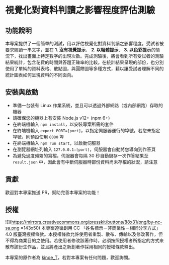 # 視覺化對資料判讀之影響程度評估測驗

## 功能說明

本專案提供了一個簡單的測試，用以評估視覺化對資料判讀之影響程度。受試者被要求閱讀一串文字，並在 **1. 沒有視覺提示**、 **2. 以粗體提示**、 **3. 以色彩提示**的情況下，找出畫面上特定數字的出現次數。完成測驗後，將會看到所有受試者的測驗結果統計，包含花費的時間與答題正確率的比較。在統計結果呈現的部份，也分別使用了單純的資料表格、散點圖，與圓餅圖等多種方式，藉以讓受試者理解不同的統計圖表如何呈現資料的不同面向。

## 安裝與啟動

* 準備一台裝有 Linux 作業系統，並且可以透過外部網路（或內部網路）存取的機器
* 請確保您的機器上有安裝 Node.js v12+ (npm 6+)
* 在終端機輸入 `npm install`，以安裝專案所需的套件
* 在終端機輸入 `export PORT=[port]`，以指定伺服器運行的埠號。若您未指定埠號，則預設使用 `8080` 埠
* 在終端機輸入 `npm run start`，以啟動伺服器
* 在瀏覽器網址列輸入 `127.0.0.1:[port]`，伺服器會自動將您導向到作答頁
* 為避免過度頻繁的寫檔，伺服器會每隔 30 秒自動儲存一次作答結果至 `result.json` 中，因此會有中斷伺服器時部份資料尚未存檔的狀況，請注意

## 貢獻

歡迎對本專案推送 PR，幫助完善本專案的功能！

## 授權

![](https://mirrors.creativecommons.org/presskit/buttons/88x31/png/by-nc-sa.png =143x50)
本專案遵循創用 CC 「姓名標示－非商業性－相同分享方式」4.0 版臺灣授權條款。本授權條款允許使用者重製、散布、傳輸以及修改著作，但不得為商業目的之使用。若使用者修改該著作時，必須按照授權者所指定的方式來散布該衍生作品，並且將產出之新創著作採用相同的授權條款釋出。

本專案的原作者為 [kinoe_T](https://github.com/kaeteyaruyo)，若對本專案有任何問題，歡迎詢問。
